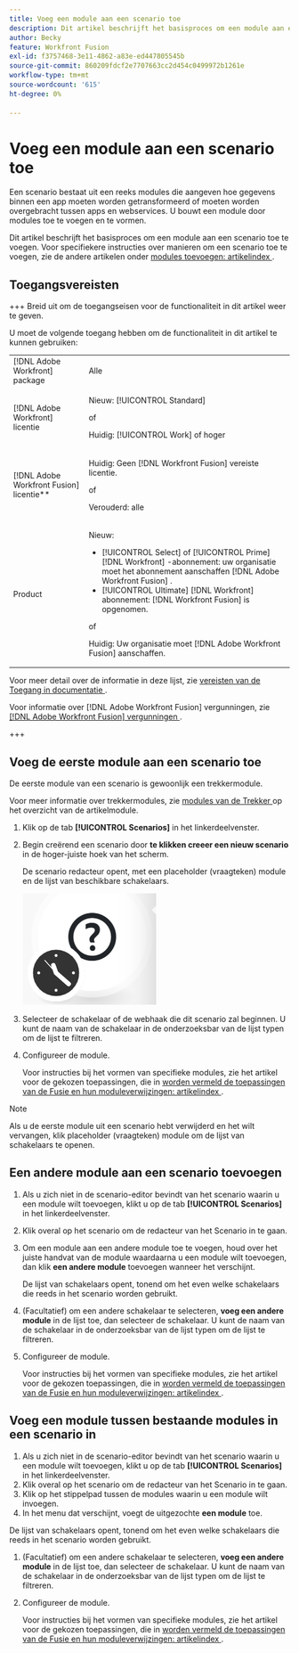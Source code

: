 ```yaml
---
title: Voeg een module aan een scenario toe
description: Dit artikel beschrijft het basisproces om een module aan een scenario toe te voegen.
author: Becky
feature: Workfront Fusion
exl-id: f3757468-3e11-4862-a83e-ed447805545b
source-git-commit: 860209fdcf2e7707663cc2d454c0499972b1261e
workflow-type: tm+mt
source-wordcount: '615'
ht-degree: 0%

---
```


# Voeg een module aan een scenario toe

Een scenario bestaat uit een reeks modules die aangeven hoe gegevens binnen een app moeten worden getransformeerd of moeten worden overgebracht tussen apps en webservices. U bouwt een module door modules toe te voegen en te vormen.

Dit artikel beschrijft het basisproces om een module aan een scenario toe te voegen. Voor specifiekere instructies over manieren om een scenario toe te voegen, zie de andere artikelen onder [ modules toevoegen: artikelindex ](/help/workfront-fusion/create-scenarios/add-modules/add-modules-toc.md).

## Toegangsvereisten

+++ Breid uit om de toegangseisen voor de functionaliteit in dit artikel weer te geven.

U moet de volgende toegang hebben om de functionaliteit in dit artikel te kunnen gebruiken:

<table style="table-layout:auto">
 <col> 
 <col> 
 <tbody> 
  <tr> 
   <td role="rowheader">[!DNL Adobe Workfront] package</td> 
   <td> <p>Alle</p> </td> 
  </tr> 
  <tr data-mc-conditions=""> 
   <td role="rowheader">[!DNL Adobe Workfront] licentie</td> 
   <td> <p>Nieuw: [!UICONTROL Standard]</p><p>of</p><p>Huidig: [!UICONTROL Work] of hoger</p> </td> 
  </tr> 
  <tr> 
   <td role="rowheader">[!DNL Adobe Workfront Fusion] licentie**</td> 
   <td>
   <p>Huidig: Geen [!DNL Workfront Fusion] vereiste licentie.</p>
   <p>of</p>
   <p>Verouderd: alle </p>
   </td> 
  </tr> 
  <tr> 
   <td role="rowheader">Product</td> 
   <td>
   <p>Nieuw:</p> <ul><li>[!UICONTROL Select] of [!UICONTROL Prime] [!DNL Workfront] -abonnement: uw organisatie moet het abonnement aanschaffen [!DNL Adobe Workfront Fusion] .</li><li>[!UICONTROL Ultimate] [!DNL Workfront] abonnement: [!DNL Workfront Fusion] is opgenomen.</li></ul>
   <p>of</p>
   <p>Huidig: Uw organisatie moet [!DNL Adobe Workfront Fusion] aanschaffen.</p>
   </td> 
  </tr>
 </tbody> 
</table>

Voor meer detail over de informatie in deze lijst, zie [ vereisten van de Toegang in documentatie ](/help/workfront-fusion/references/licenses-and-roles/access-level-requirements-in-documentation.md).

Voor informatie over [!DNL Adobe Workfront Fusion] vergunningen, zie [[!DNL Adobe Workfront Fusion]  vergunningen ](/help/workfront-fusion/set-up-and-manage-workfront-fusion/licensing-operations-overview/license-automation-vs-integration.md).

+++

## Voeg de eerste module aan een scenario toe

De eerste module van een scenario is gewoonlijk een trekkermodule.

Voor meer informatie over trekkermodules, zie [ modules van de Trekker ](/help/workfront-fusion/get-started-with-fusion/understand-fusion/module-overview.md#trigger-modules) op het overzicht van de artikelmodule.

1. Klik op de tab **[!UICONTROL Scenarios]** in het linkerdeelvenster.
1. Begin creërend een scenario door **te klikken creeer een nieuw scenario** in de hoger-juiste hoek van het scherm.

   De scenario redacteur opent, met een placeholder (vraagteken) module en de lijst van beschikbare schakelaars.

   ![ Placeholder module ](assets/placeholder-module.png)

1. Selecteer de schakelaar of de webhaak die dit scenario zal beginnen. U kunt de naam van de schakelaar in de onderzoeksbar van de lijst typen om de lijst te filtreren.
1. Configureer de module.

   Voor instructies bij het vormen van specifieke modules, zie het artikel voor de gekozen toepassingen, die in [ worden vermeld de toepassingen van de Fusie en hun moduleverwijzingen: artikelindex ](/help/workfront-fusion/references/apps-and-modules/apps-and-modules-toc.md).

>[!NOTE]
>
>Als u de eerste module uit een scenario hebt verwijderd en het wilt vervangen, klik placeholder (vraagteken) module om de lijst van schakelaars te openen.

## Een andere module aan een scenario toevoegen

1. Als u zich niet in de scenario-editor bevindt van het scenario waarin u een module wilt toevoegen, klikt u op de tab **[!UICONTROL Scenarios]** in het linkerdeelvenster.
1. Klik overal op het scenario om de redacteur van het Scenario in te gaan.
1. Om een module aan een andere module toe te voegen, houd over het juiste handvat van de module waardaarna u een module wilt toevoegen, dan klik **een andere module** toevoegen wanneer het verschijnt.

   De lijst van schakelaars opent, tonend om het even welke schakelaars die reeds in het scenario worden gebruikt.

1. (Facultatief) om een andere schakelaar te selecteren, **voeg een andere module** in de lijst toe, dan selecteer de schakelaar. U kunt de naam van de schakelaar in de onderzoeksbar van de lijst typen om de lijst te filtreren.
1. Configureer de module.

   Voor instructies bij het vormen van specifieke modules, zie het artikel voor de gekozen toepassingen, die in [ worden vermeld de toepassingen van de Fusie en hun moduleverwijzingen: artikelindex ](/help/workfront-fusion/references/apps-and-modules/apps-and-modules-toc.md).

## Voeg een module tussen bestaande modules in een scenario in

1. Als u zich niet in de scenario-editor bevindt van het scenario waarin u een module wilt toevoegen, klikt u op de tab **[!UICONTROL Scenarios]** in het linkerdeelvenster.
1. Klik overal op het scenario om de redacteur van het Scenario in te gaan.
1. Klik op het stippelpad tussen de modules waarin u een module wilt invoegen.
1. In het menu dat verschijnt, voegt de uitgezochte **een module** toe.

De lijst van schakelaars opent, tonend om het even welke schakelaars die reeds in het scenario worden gebruikt.

1. (Facultatief) om een andere schakelaar te selecteren, **voeg een andere module** in de lijst toe, dan selecteer de schakelaar. U kunt de naam van de schakelaar in de onderzoeksbar van de lijst typen om de lijst te filtreren.
1. Configureer de module.

   Voor instructies bij het vormen van specifieke modules, zie het artikel voor de gekozen toepassingen, die in [ worden vermeld de toepassingen van de Fusie en hun moduleverwijzingen: artikelindex ](/help/workfront-fusion/references/apps-and-modules/apps-and-modules-toc.md).
